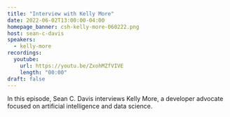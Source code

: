 ```yaml
---
title: "Interview with Kelly More"
date: 2022-06-02T13:00:00-04:00
homepage_banner: csh-kelly-more-060222.png
host: sean-c-davis
speakers:
  - kelly-more
recordings:
  youtube:
    url: https://youtu.be/ZxohMZfVIVE
    length: "00:00"
draft: false
---
```


In this episode, Sean C. Davis interviews Kelly More, a developer advocate focused on artificial intelligence and data science.
